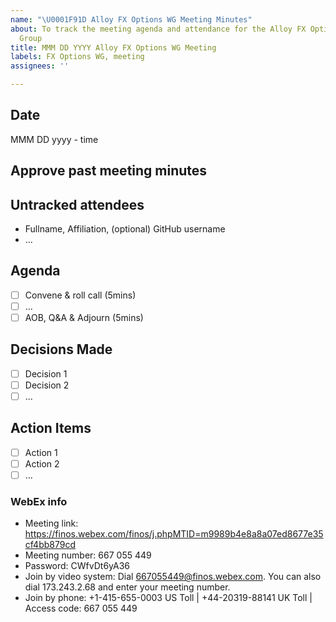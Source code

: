 ```yaml
---
name: "\U0001F91D Alloy FX Options WG Meeting Minutes"
about: To track the meeting agenda and attendance for the Alloy FX Options Working
  Group
title: MMM DD YYYY Alloy FX Options WG Meeting
labels: FX Options WG, meeting
assignees: ''

---
```


## Date
MMM DD yyyy - time

## Approve past meeting minutes

## Untracked attendees
- Fullname, Affiliation, (optional) GitHub username
- ...

## Agenda
- [ ] Convene & roll call (5mins)
- [ ] ...
- [ ] AOB, Q&A & Adjourn (5mins)

## Decisions Made
- [ ] Decision 1
- [ ] Decision 2
- [ ] ...

## Action Items
- [ ] Action 1
- [ ] Action 2
- [ ] ...

### WebEx info
- Meeting link: https://finos.webex.com/finos/j.phpMTID=m9989b4e8a8a07ed8677e35cf4bb879cd
- Meeting number: 667 055 449
- Password: CWfvDt6yA36
- Join by video system: Dial 667055449@finos.webex.com. You can also dial 173.243.2.68 and enter your meeting number.
- Join by phone: +1-415-655-0003 US Toll | +44-20319-88141 UK Toll | Access code: 667 055 449
